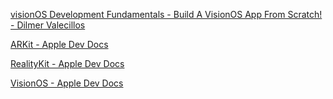 [visionOS Development Fundamentals - Build A VisionOS App From Scratch! - Dilmer Valecillos](https://youtu.be/eMA1Vd1nc9M?si=FZxcjK5DK_4odHuZ)

[ARKit - Apple Dev Docs](https://developer.apple.com/documentation/arkit)

[RealityKit - Apple Dev Docs](https://developer.apple.com/documentation/RealityKit)

[VisionOS - Apple Dev Docs](https://developer.apple.com/documentation/visionos)
